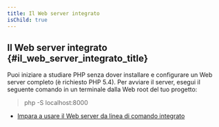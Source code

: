 ```yaml
---
title: Il Web server integrato
isChild: true
---
```


## Il Web server integrato {#il_web_server_integrato_title}

Puoi iniziare a studiare PHP senza dover installare e configurare un Web server completo (è richiesto PHP 5.4). Per avviare
il server, esegui il seguente comando in un terminale dalla Web root del tuo progetto:

  > php -S localhost:8000

* [Impara a usare il Web server da linea di comando integrato][cli-server]

[cli-server]: http://www.php.net/manual/it/features.commandline.webserver.php
